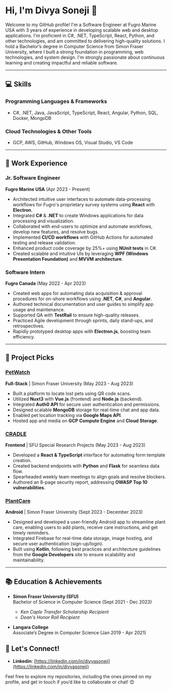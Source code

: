 # Hi, I'm Divya Soneji 👋

Welcome to my GitHub profile! I'm a Software Engineer at Fugro Marine USA with 3 years of experience in developing scalable web and desktop applications. I'm proficient in C#, .NET, TypeScript, React, Python, and other technologies, and am committed to delivering high-quality solutions. I hold a Bachelor’s degree in Computer Science from Simon Fraser University, where I built a strong foundation in programming, web technologies, and system design. I'm strongly passionate about continuous learning and creating impactful and reliable software.

---

## 💻 Skills

### **Programming Languages & Frameworks**
- C#, .NET, Java, JavaScript, TypeScript,  React, Angular, Python, SQL, Docker, MongoDB

### **Cloud Technologies & Other Tools**
- GCP, AWS, GitHub, Windows OS, Visual Studio, VS Code

---

## 💼 Work Experience

### **Jr. Software Engineer**  
**Fugro Marine USA** (Apr 2023 - Present)  
- Architected intuitive user interfaces to automate data-processing workflows for Fugro's proprietary survey systems using **React** with **Electron**.
- Integrated **C#** & **.NET** to create Windows applications for data processing and visualization.
- Collaborated with end-users to optimize and automate workflows, develop new features, and resolve bugs.
- Implemented **CI/CD workflows** with GitHub Actions for automated testing and release validation.  
- Enhanced product code coverage by 25%+ using **NUnit tests** in C#.  
- Created scalable and intuitive UIs by leveraging **WPF (Windows Presentation Foundation)** and **MVVM architecture**.  

### **Software Intern**  
**Fugro Canada** (May 2022 - Apr 2023)  
- Created web apps for automating data acquisition & approval procedures for on-shore workflows using **.NET**, **C#**, and **Angular**.  
- Authored technical documentation and user guides to simplify app usage and maintenance.  
- Supported QA with **TestRail** to ensure high-quality releases.  
- Practiced Agile development through sprints, daily stand-ups, and retrospectives.  
- Rapidly prototyped desktop apps with **Electron.js**, boosting team efficiency.

---

## 🚀 Project Picks

### **[PetWatch](https://github.com/SFU-CMPT372-Team5/PetWatch)**  
**Full-Stack** | Simon Fraser University (May 2023 - Aug 2023)  
- Built a platform to locate lost pets using QR code scans.  
- Utilized **Nuxt3** with **Vue.js** (frontend) and **Node.js** (backend).  
- Integrated **Auth0 API** for secure user authentication and permissions.  
- Designed scalable **MongoDB** storage for real-time chat and app data.  
- Enabled pet location tracking via **Google Maps API**.  
- Hosted app and media on **GCP Compute Engine** and **Cloud Storage**.

### **[CRADLE](https://github.com/drbfraser/CRADLE-Platform)**  
**Frontend** | SFU Special Research Projects (May 2023 - Aug 2023)  
- Developed a **React & TypeScript** interface for automating form template creation.  
- Created backend endpoints with **Python** and **Flask** for seamless data flow.  
- Spearheaded weekly team meetings to align goals and resolve blockers.  
- Authored an 8-page security report, addressing **OWASP Top 10 vulnerabilities**.

### **[PlantCare](https://github.com/CMPT362-PlantCare/PlantCare)**  
**Android** | Simon Fraser University (Sept 2023 - December 2023)  
- Designed and developed a user-friendly Android app to streamline plant care, enabling users to add plants, receive care instructions, and get timely reminders.
- Integrated Firebase for real-time data storage, image hosting, and secure user authentication (sign-up/login).
- Built using **Kotlin**, following best practices and architecture guidelines from the **Google Developers** site to ensure scalability and maintainability.
  
---

## 📚 Education & Achievements

- **Simon Fraser University (SFU)**  
  Bachelor of Science in Computer Science (Sept 2021 - Dec 2023)  
  - _Ken Caple Transfer Scholarship Recipient_
  - _Dean's Honor Roll Recipient_

- **Langara College**  
  Associate’s Degree in Computer Science (Jan 2019 - Apr 2021)  

## 🌟 Let's Connect!

- **Linkedin**: [https://linkedin.com/in/divyasoneji](https://linkedin.com/in/divyasoneji)
  

Feel free to explore my repositories, including the ones pinned on my profile, and get in touch if you’d like to collaborate or chat! 😊
